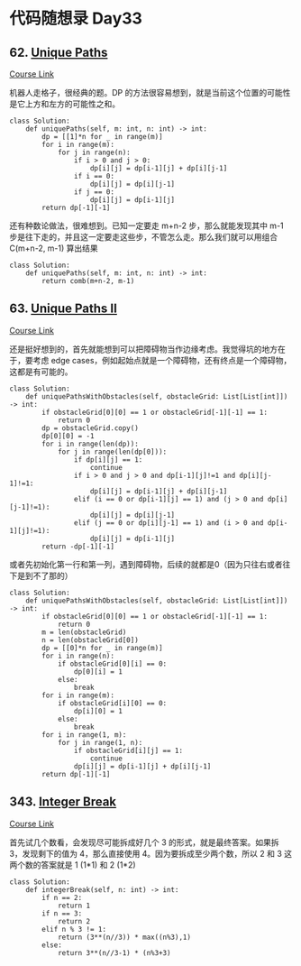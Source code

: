 # 代码随想录 Day33

## 62. [Unique Paths](https://leetcode.com/problems/unique-paths/)

[Course Link](https://programmercarl.com/0062.%E4%B8%8D%E5%90%8C%E8%B7%AF%E5%BE%84.html#%E5%85%B6%E4%BB%96%E8%AF%AD%E8%A8%80%E7%89%88%E6%9C%AC)

机器人走格子，很经典的题。DP 的方法很容易想到，就是当前这个位置的可能性是它上方和左方的可能性之和。

```
class Solution:
    def uniquePaths(self, m: int, n: int) -> int:
        dp = [[1]*n for _ in range(m)]
        for i in range(m):
            for j in range(n):
                if i > 0 and j > 0:
                    dp[i][j] = dp[i-1][j] + dp[i][j-1]
                if i == 0:
                    dp[i][j] = dp[i][j-1]
                if j == 0:
                    dp[i][j] = dp[i-1][j]
        return dp[-1][-1]
```

还有种数论做法，很难想到。已知一定要走 m+n-2 步，那么就能发现其中 m-1 步是往下走的，并且这一定要走这些步，不管怎么走。那么我们就可以用组合 C(m+n-2, m-1) 算出结果

```
class Solution:
    def uniquePaths(self, m: int, n: int) -> int:
        return comb(m+n-2, m-1)
```

## 63. [Unique Paths II](https://leetcode.com/problems/unique-paths-ii/)

[Course Link](https://programmercarl.com/0063.%E4%B8%8D%E5%90%8C%E8%B7%AF%E5%BE%84II.html#%E5%85%B6%E4%BB%96%E8%AF%AD%E8%A8%80%E7%89%88%E6%9C%AC)

还是挺好想到的，首先就能想到可以把障碍物当作边缘考虑。我觉得坑的地方在于，要考虑 edge cases，例如起始点就是一个障碍物，还有终点是一个障碍物，这都是有可能的。

```
class Solution:
    def uniquePathsWithObstacles(self, obstacleGrid: List[List[int]]) -> int:
        if obstacleGrid[0][0] == 1 or obstacleGrid[-1][-1] == 1:
            return 0
        dp = obstacleGrid.copy()
        dp[0][0] = -1
        for i in range(len(dp)):
            for j in range(len(dp[0])):
                if dp[i][j] == 1:
                    continue
                if i > 0 and j > 0 and dp[i-1][j]!=1 and dp[i][j-1]!=1:
                    dp[i][j] = dp[i-1][j] + dp[i][j-1]
                elif (i == 0 or dp[i-1][j] == 1) and (j > 0 and dp[i][j-1]!=1):
                    dp[i][j] = dp[i][j-1]
                elif (j == 0 or dp[i][j-1] == 1) and (i > 0 and dp[i-1][j]!=1):
                    dp[i][j] = dp[i-1][j]
        return -dp[-1][-1]
```

或者先初始化第一行和第一列，遇到障碍物，后续的就都是0（因为只往右或者往下是到不了那的）

```
class Solution:
    def uniquePathsWithObstacles(self, obstacleGrid: List[List[int]]) -> int:
        if obstacleGrid[0][0] == 1 or obstacleGrid[-1][-1] == 1:
            return 0
        m = len(obstacleGrid)
        n = len(obstacleGrid[0])
        dp = [[0]*n for _ in range(m)]
        for i in range(n):
            if obstacleGrid[0][i] == 0:
                dp[0][i] = 1
            else:
                break
        for i in range(m):
            if obstacleGrid[i][0] == 0:
                dp[i][0] = 1
            else:
                break
        for i in range(1, m):
            for j in range(1, n):
                if obstacleGrid[i][j] == 1:
                    continue
                dp[i][j] = dp[i-1][j] + dp[i][j-1]
        return dp[-1][-1]
```

## 343. [Integer Break](https://leetcode.com/problems/integer-break/)

[Course Link](https://programmercarl.com/0343.%E6%95%B4%E6%95%B0%E6%8B%86%E5%88%86.html#%E5%85%B6%E4%BB%96%E8%AF%AD%E8%A8%80%E7%89%88%E6%9C%AC)

首先试几个数看，会发现尽可能拆成好几个 3 的形式，就是最终答案。如果拆 3，发现剩下的值为 4，那么直接使用 4。因为要拆成至少两个数，所以 2 和 3 这两个数的答案就是 1 (1*1) 和 2 (1\*2)

```
class Solution:
    def integerBreak(self, n: int) -> int:
        if n == 2:
            return 1
        if n == 3:
            return 2
        elif n % 3 != 1:
            return (3**(n//3)) * max((n%3),1)
        else:
            return 3**(n//3-1) * (n%3+3) 
```
